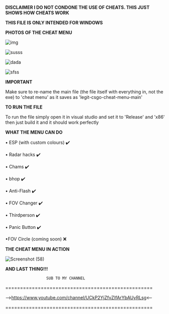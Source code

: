 **DISCLAIMER I DO NOT CONDONE THE USE OF CHEATS. THIS JUST SHOWS HOW CHEATS WORK**

**THIS FILE IS ONLY INTENDED FOR WINDOWS**


**PHOTOS OF THE CHEAT MENU**

![img](https://user-images.githubusercontent.com/117538886/213841344-7cdfac82-a5ca-4868-81bf-a3faef665b26.jpg)

![susss](https://user-images.githubusercontent.com/117538886/213841348-4e0c0f83-7626-4415-9cca-474e7c11541e.jpg)

![dada](https://user-images.githubusercontent.com/117538886/213841355-51341db2-d308-4896-9713-d5610f86f000.jpg)

![sfss](https://user-images.githubusercontent.com/117538886/213841358-88da0cb9-3fe8-4806-b9ac-47d46b1051c0.jpg)


**IMPORTANT**

Make sure to re-name the main file (the file itself with everything in, not the exe) to 'cheat menu' as it saves as 'legit-csgo-cheat-menu-main'

**TO RUN THE FILE**

To run the file simply open it in visual studio and set it to 'Release' and 'x86' then just build it and it should work perfectly

**WHAT THE MENU CAN DO**

• ESP (with custom colours) ✔️

• Radar hacks ✔️

• Chams ✔️

• bhop ✔️

• Anti-Flash ✔️

• FOV Changer ✔️

• Thirdperson ✔️

• Panic Button ✔️

•FOV Circle (coming soon) ❌

**THE CHEAT MENU IN ACTION**

![Screenshot (58)](https://user-images.githubusercontent.com/117538886/213336510-41881677-32e2-4816-a336-14f2a4f744e0.png)


**AND LAST THING!!!**

                      SUB TO MY CHANNEL
==================================================

-->https://www.youtube.com/channel/UCkP2YjZfvZIfArYbAUyRLsg<--

==================================================
